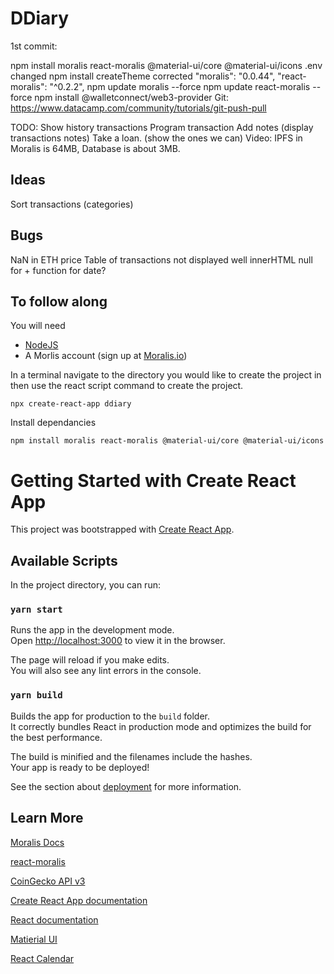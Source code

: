 # DDiary

1st commit:

npm install moralis react-moralis @material-ui/core @material-ui/icons
.env changed
npm install
createTheme corrected 
    "moralis": "0.0.44",
    "react-moralis": "^0.2.2",
npm update moralis --force
npm update react-moralis --force
npm install @walletconnect/web3-provider
Git: https://www.datacamp.com/community/tutorials/git-push-pull

TODO:
Show history transactions
Program transaction
Add notes (display transactions notes)
Take a loan. (show the ones we can)
Video: IPFS in Moralis is 64MB, Database is about 3MB.

## Ideas

Sort transactions (categories)

## Bugs
NaN in ETH price
Table of transactions not displayed well
innerHTML null for +
function for date?

## To follow along

You will need
* [NodeJS](https://nodejs.org/)
* A Morlis account (sign up at [Moralis.io](https://moralis.io/))

In a terminal navigate to the directory you would like to create the project in then use the react script command to create the project.

```
npx create-react-app ddiary
```

Install dependancies

```
npm install moralis react-moralis @material-ui/core @material-ui/icons
```

# Getting Started with Create React App

This project was bootstrapped with [Create React App](https://github.com/facebook/create-react-app).

## Available Scripts

In the project directory, you can run:

### `yarn start`

Runs the app in the development mode.\
Open [http://localhost:3000](http://localhost:3000) to view it in the browser.

The page will reload if you make edits.\
You will also see any lint errors in the console.

### `yarn build`

Builds the app for production to the `build` folder.\
It correctly bundles React in production mode and optimizes the build for the best performance.

The build is minified and the filenames include the hashes.\
Your app is ready to be deployed!

See the section about [deployment](https://facebook.github.io/create-react-app/docs/deployment) for more information.

## Learn More

[Moralis Docs](https://docs.moralis.io/#welcome-to-moralis-beta)

[react-moralis](https://github.com/MoralisWeb3/react-moralis)

[CoinGecko API v3](https://www.coingecko.com/api/documentations/v3)

[Create React App documentation](https://facebook.github.io/create-react-app/docs/getting-started)

[React documentation](https://reactjs.org/)

[Matierial UI](https://material-ui.com/)

[React Calendar](https://www.npmjs.com/package/react-calendar)